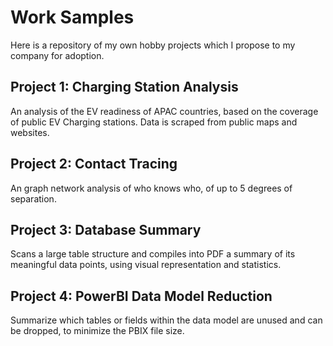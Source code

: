 # Work Samples
Here is a repository of my own hobby projects which I propose to my company for adoption.

## Project 1: Charging Station Analysis
An analysis of the EV readiness of APAC countries, based on the coverage of public EV Charging stations. Data is scraped from public maps and websites.

## Project 2: Contact Tracing
An graph network analysis of who knows who, of up to 5 degrees of separation.

## Project 3: Database Summary
Scans a large table structure and compiles into PDF a summary of its meaningful data points, using visual representation and statistics.

## Project 4: PowerBI Data Model Reduction
Summarize which tables or fields within the data model are unused and can be dropped, to minimize the PBIX file size.

